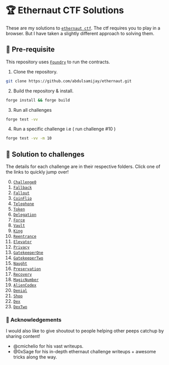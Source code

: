 # :trophy: Ethernaut CTF Solutions

These are my solutions to [`ethernaut ctf`](https://ethernaut.openzeppelin.com/). The ctf requires you to play in a browser. But I have taken a slightly different approach to solving them.<br>

## :memo: Pre-requisite
This repository uses [`Foundry`](https://book.getfoundry.sh/) to run the contracts.
1. Clone the repository.
```sh
git clone https://github.com/abdulsamijay/ethernaut.git
```
2. Build the repository & install.
```sh
forge install && forge build
```
3. Run all challenges
```sh
forge test -vv
```
4. Run a specific challenge i.e ( run challenge #10 )
```sh
forge test -vv -m 10
```
## :tada: Solution to challenges
The details for each challenge are in their respective folders. Click one of the links to quickly jump over!

0.  [`Challenge0`](./src/challenge-0/)
1.  [`Fallback`](./src/Challenge-1-Fallback/)
2.  [`Fallout`](./src/Challenge-2-Fallout/)
3.  [`CoinFlip`](./src/challenge-3-CoinFlip/)
4.  [`Telephone`](./src/challenge-4-Telephone/)
5.  [`Token`](./src/challenge-5-Token/)
6.  [`Delegation`](./src/challenge-6-Delegation/)
7.  [`Force`](./src/challenge-7-Force/)
8.  [`Vault`](./src/challenge-8-Vault/)
9.  [`King`](./src/challenge-9-King/)
10. [`Reentrance`](./src/challenge-10-Reentrance/)
11. [`Elevator`](./src/challenge-11-Elevator/)
12. [`Privacy`](./src/challenge-12-Privacy/)
13. [`GatekeeperOne`](./src/challenge-13-GateKeeperOne/)
14. [`GatekeeperTwo`](./src/challenge-14-GateKeeperTwo/)
15. [`Naught`](./src/challenge-15-Naught/)
16. [`Preservation`](./src/challenge-16-Preservation/)
17. [`Recovery`](./src/challenge-17-Recovery/)
18. [`MagicNumber`](./src/challenge-18-MagicNumber/)
19. [`AlienCodex`](./src/challenge-19-AlienCodex/)
20. [`Denial`](./src/challenge-20-Denial/)
21. [`Shop`](./src/challenge-21-Shop/)
22. [`Dex`](./src/challenge-22-Dex/)
23. [`DexTwo`](./src/challenge-23-DexTwo/)

### :handshake: Acknowledgements
I would also like to give shoutout to people helping other peeps catchup by sharing content! 
- @cmichelio for his vast writeups.
- @0xSage for his in-depth ethernaut challenge writeups + awesome tricks along the way.
